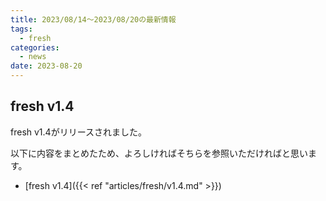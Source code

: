 ```yaml
---
title: 2023/08/14〜2023/08/20の最新情報
tags:
  - fresh
categories:
  - news
date: 2023-08-20
---
```


## fresh v1.4

fresh v1.4がリリースされました。

以下に内容をまとめたため、よろしければそちらを参照いただければと思います。

* [fresh v1.4]({{< ref "articles/fresh/v1.4.md" >}})
